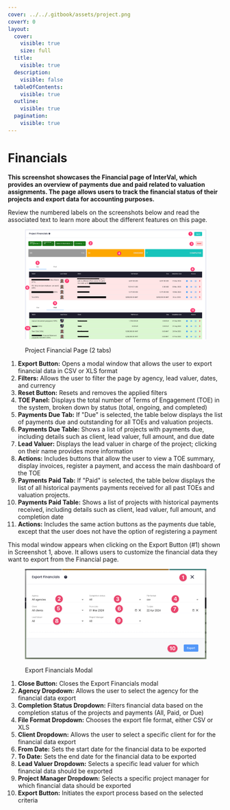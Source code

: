 ```yaml
---
cover: ../../.gitbook/assets/project.png
coverY: 0
layout:
  cover:
    visible: true
    size: full
  title:
    visible: true
  description:
    visible: false
  tableOfContents:
    visible: true
  outline:
    visible: true
  pagination:
    visible: true
---
```


# Financials

**This screenshot showcases the Financial page of InterVal, which provides an overview of payments due and paid related to valuation assignments. The page allows users to track the financial status of their projects and export data for accounting purposes.**

Review the numbered labels on the screenshots below and read the associated text to learn more about the different features on this page.

<figure><img src="../../.gitbook/assets/Project Financial Page" alt=""><figcaption><p>Project Financial Page (2 tabs)</p></figcaption></figure>

1. **Export Button:** Opens a modal window that allows the user to export financial data in CSV or XLS format
2. **Filters:** Allows the user to filter the page by agency, lead valuer, dates, and currency
3. **Reset Button:** Resets and removes the applied filters
4. **TOE Panel:** Displays the total number of Terms of Engagement (TOE) in the system, broken down by status (total, ongoing, and completed)
5. **Payments Due Tab:** If "Due" is selected, the table below displays the list of payments due and outstanding for all TOEs and valuation projects.&#x20;
6. **Payments Due Table:** Shows a list of projects with payments due, including details such as client, lead valuer, full amount, and due date
7. **Lead Valuer:** Displays the lead valuer in charge of the project; clicking on their name provides more information
8. **Actions:** Includes buttons that allow the user to view a TOE summary, display invoices, register a payment, and access the main dashboard of the TOE
9. **Payments Paid Tab:** If "Paid" is selected, the table below displays the list of all historical payments payments received for all past TOEs and valuation projects.&#x20;
10. **Payments Paid Table:** Shows a list of projects with historical payments received, including details such as client, lead valuer, full amount, and completion date
11. **Actions:** Includes the same action buttons as the payments due table, except that the user does not have the option of registering a payment

This modal window appears when clicking on the Export Button (#1) shown in Screenshot 1, above. It allows users to customize the financial data they want to export from the Financial page.

<figure><img src="../../.gitbook/assets/Export Financials Modal" alt=""><figcaption><p>Export Financials Modal</p></figcaption></figure>

1. **Close Button:** Closes the Export Financials modal
2. **Agency Dropdown:** Allows the user to select the agency for the financial data export
3. **Completion Status Dropdown:** Filters financial data based on the completion status of the projects and payments (All, Paid, or Due)
4. **File Format Dropdown:** Chooses the export file format, either CSV or XLS
5. **Client Dropdown:** Allows the user to select a specific client for for the financial data export
6. **From Date:** Sets the start date for the financial data to be exported
7. **To Date:** Sets the end date for the financial data to be exported
8. **Lead Valuer Dropdown:** Selects a specific lead valuer for which financial data should be exported
9. **Project Manager Dropdown:** Selects a specific project manager for which financial data should be exported
10. **Export Button:** Initiates the export process based on the selected criteria
